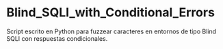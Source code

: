 # Blind_SQLI_with_Conditional_Errors

Script escrito en Python para fuzzear caracteres en entornos de tipo Blind SQLI con respuestas condicionales. 
